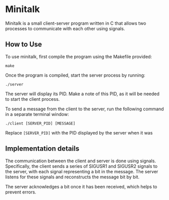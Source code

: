 # Minitalk

Minitalk is a small client-server program written in C that allows two processes to communicate with each other using signals.

## How to Use
To use minitalk, first compile the program using the Makefile provided:

```shell
make
```

Once the program is compiled, start the server process by running:

```shell
./server
```

The server will display its PID. Make a note of this PID, as it will be needed to start the client process.

To send a message from the client to the server, run the following command in a separate terminal window:

```shell
./client [SERVER_PID] [MESSAGE]
```

Replace `[SERVER_PID]` with the PID displayed by the server when it was

## Implementation details

The communication between the client and server is done using signals. Specifically, the client sends a series of SIGUSR1 and SIGUSR2 signals to the server, with each signal representing a bit in the message. The server listens for these signals and reconstructs the message bit by bit.

The server acknowledges a bit once it has been received, which helps to prevent errors.

